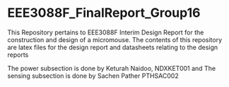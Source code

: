 # EEE3088F_FinalReport_Group16

This Repository pertains to EEE3088F Interim Design Report for the construction and design of a micromouse. 
The contents of this repository are latex files for the design report and datasheets relating to the design reports

The power subsection is done by Keturah Naidoo, NDXKET001 and
The sensing subsection is done by Sachen Pather PTHSAC002
